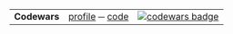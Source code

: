 <table style="text-align: center">
    <tr>
        <td><b>Codewars</b></td>
        <td>
            <a href="https://www.codewars.com/users/azimut">profile</a>
            &HorizontalLine;
            <a href="https://github.com/azimut/challenges">code</a>
        </td>
        <td>
            <a href="https://github.com/azimut/challenges">
                <img style="vertical-align: top" alt="codewars badge" src="https://www.codewars.com/users/azimut/badges/micro"/>
            </a>
        </td>
    </tr>
</table>

